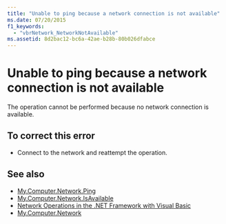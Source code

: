 ```yaml
---
title: "Unable to ping because a network connection is not available"
ms.date: 07/20/2015
f1_keywords: 
  - "vbrNetwork_NetworkNotAvailable"
ms.assetid: 8d2bac12-bc6a-42ae-b28b-80b026dfabce
---
```

# Unable to ping because a network connection is not available
The operation cannot be performed because no network connection is available.  
  
## To correct this error  
  
- Connect to the network and reattempt the operation.  
  
## See also

- [My.Computer.Network.Ping](xref:Microsoft.VisualBasic.Devices.Network.Ping%2A)
- [My.Computer.Network.IsAvailable](xref:Microsoft.VisualBasic.Devices.Network.IsAvailable)
- [Network Operations in the .NET Framework with Visual Basic](https://docs.microsoft.com/previous-versions/visualstudio/visual-studio-2010/ms172756(v=vs.100))
- [My.Computer.Network](xref:Microsoft.VisualBasic.Devices.Network)
